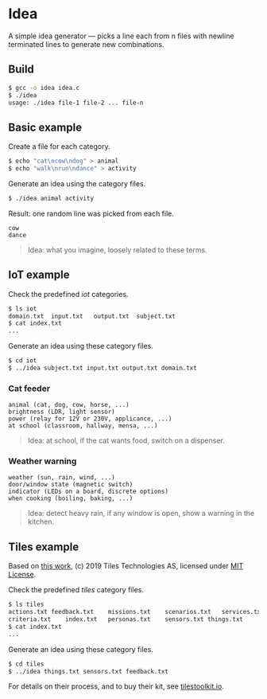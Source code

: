 # Idea
A simple idea generator — picks a line each from n files with newline terminated lines to generate new combinations.

## Build
```bash
$ gcc -o idea idea.c
$ ./idea
usage: ./idea file-1 file-2 ... file-n
```

## Basic example
Create a file for each category.
```bash
$ echo "cat\ncow\ndog" > animal
$ echo "walk\nrun\ndance" > activity
```

Generate an idea using the category files.
```bash
$ ./idea animal activity
```

Result: one random line was picked from each file.
```
cow
dance
```

> Idea: what you imagine, loosely related to these terms.

## IoT example
Check the predefined _iot_ categories.
```bash
$ ls iot
domain.txt	input.txt	output.txt	subject.txt
$ cat index.txt
...
```

Generate an idea using these category files.
```bash
$ cd iot
$ ../idea subject.txt input.txt output.txt domain.txt
```

### Cat feeder
```
animal (cat, dog, cow, horse, ...)
brightness (LDR, light sensor)
power (relay for 12V or 230V, applicance, ...)
at school (classroom, hallway, mensa, ...)
```

> Idea: at school, if the cat wants food, switch on a dispenser.

### Weather warning
```
weather (sun, rain, wind, ...)
door/window state (magnetic switch)
indicator (LEDs on a board, discrete options)
when cooking (boiling, baking, ...)
```

> Idea: detect heavy rain, if any window is open, show a warning in the kitchen.

## Tiles example
Based on [this work](https://github.com/tilestoolkit/tiles-IoT-inventor-toolkit), (c) 2019 Tiles Technologies AS, licensed under [MIT License](https://github.com/tilestoolkit/tiles-IoT-inventor-toolkit/blob/master/LICENSE).

Check the predefined _tiles_ category files.
```bash
$ ls tiles
actions.txt	feedback.txt	missions.txt	scenarios.txt	services.txt
criteria.txt	index.txt	personas.txt	sensors.txt	things.txt
$ cat index.txt
...
```

Generate an idea using these category files.
```bash
$ cd tiles
$ ../idea things.txt sensors.txt feedback.txt
```

For details on their process, and to buy their kit, see [tilestoolkit.io](https://www.tilestoolkit.io).
